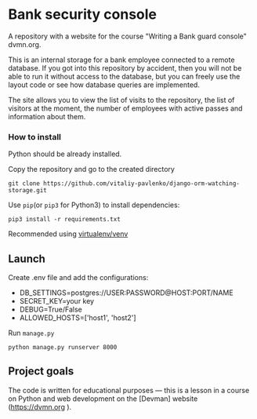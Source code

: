 # Bank security console #

A repository with a website for the course "Writing a Bank guard console" dvmn.org.  

This is an internal storage for a bank employee connected to a remote database.  If you got into this repository by accident, then you will not be able to run it without access to the database, but you can freely use the layout code or see how database queries are implemented.  

The site allows you to view the list of visits to the repository, the list of visitors at the moment, the number of employees with active passes and information about them.  

### How to install ### 

Python should be already installed.  

Copy the repository and go to the created directory
```commandline
git clone https://github.com/vitaliy-pavlenko/django-orm-watching-storage.git
```

Use `pip`(or `pip3` for Python3) to install dependencies:
```commandline
pip3 install -r requirements.txt
```
Recommended using [virtualenv/venv](https://docs.python.org/3/library/venv.html)

## Launch ##

Create .env file and add the configurations:
  - DB_SETTINGS=postgres://USER:PASSWORD@HOST:PORT/NAME
  - SECRET_KEY=your key
  - DEBUG=True/False
  - ALLOWED_HOSTS=['host1', 'host2']
  
Run `manage.py`
```commandline
python manage.py runserver 8000
```
## Project goals

The code is written for educational purposes — this is a lesson in a course on Python and web development on the [Devman] website (https://dvmn.org ).
